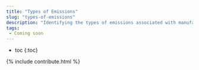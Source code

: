 ```yaml
---
title: "Types of Emissions"
slug: "types-of-emissions"
description: "Identifying the types of emissions associated with manufacturing, using, and recycling FarmBot"
tags:
 - Coming soon
---
```


* toc
{:toc}

{% include contribute.html %}
